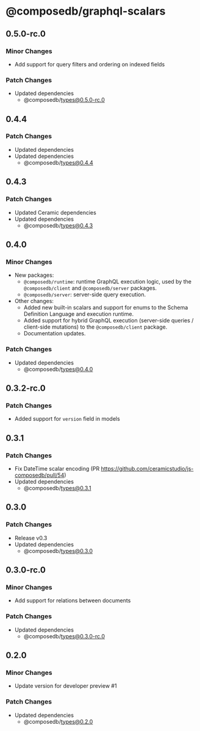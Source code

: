 # @composedb/graphql-scalars

## 0.5.0-rc.0

### Minor Changes

- Add support for query filters and ordering on indexed fields

### Patch Changes

- Updated dependencies
  - @composedb/types@0.5.0-rc.0

## 0.4.4

### Patch Changes

- Updated dependencies
- Updated dependencies
  - @composedb/types@0.4.4

## 0.4.3

### Patch Changes

- Updated Ceramic dependencies
- Updated dependencies
  - @composedb/types@0.4.3

## 0.4.0

### Minor Changes

- New packages:
  - `@composedb/runtime`: runtime GraphQL execution logic, used by the
    `@composedb/client` and `@composedb/server` packages.
  - `@composedb/server`: server-side query execution.
- Other changes:
  - Added new built-in scalars and support for enums to the Schema Definition
    Language and execution runtime.
  - Added support for hybrid GraphQL execution (server-side queries /
    client-side mutations) to the `@composedb/client` package.
  - Documentation updates.

### Patch Changes

- Updated dependencies
  - @composedb/types@0.4.0

## 0.3.2-rc.0

### Patch Changes

- Added support for `version` field in models

## 0.3.1

### Patch Changes

- Fix DateTime scalar encoding (PR
  https://github.com/ceramicstudio/js-composedb/pull/54)
- Updated dependencies
  - @composedb/types@0.3.1

## 0.3.0

### Patch Changes

- Release v0.3
- Updated dependencies
  - @composedb/types@0.3.0

## 0.3.0-rc.0

### Minor Changes

- Add support for relations between documents

### Patch Changes

- Updated dependencies
  - @composedb/types@0.3.0-rc.0

## 0.2.0

### Minor Changes

- Update version for developer preview #1

### Patch Changes

- Updated dependencies
  - @composedb/types@0.2.0
